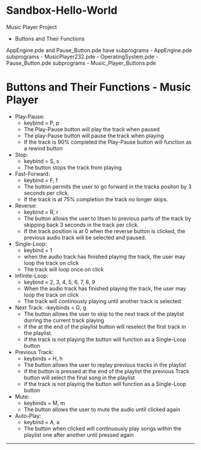 # Sandbox-Hello-World
Music Player Project
  - Buttons and Their Functions

AppEngine.pde and Pause_Button.pde have subprograms
    - AppEngine.pde subprograms
      - MusicPlayer232.pde
      - OperatingSystem.pde
    - Pause_Button.pde subprograms
      - Music_Player_Buttons.pde
     
# Buttons and Their Functions - Music Player
- Play-Pause:
  - keybind = P, p
  - The Play-Pause button will play the track when paused
  - The play-Pause button will pause the track when playing
  - If the track is 90% completed the Play-Pause button will function as a rewind button
- Stop:
  - keybind = S, s
  - The button stops the track from playing
- Fast-Forward:
  - keybind = F, f
  - The button permits the user to go forward in the tracks positon by 3 seconds per click.
  - If the track is at 75% completion the track no longer skips.
- Reverse:
  - keybind = R, r
  - The button allows the user to litsen to previous parts of the track by skipping back 3 seconds in the track per click.
  - If the track position is at 0 when the reverse button is clicked, the previous audio track will be selected and paused.
- Single-Loop:
  - keybind = 1
  - when the audio track has finished playing the track, the user may loop the track on click
  - The track will loop once on click
- Infinite-Loop:
  - keybind = 2, 3, 4, 5, 6, 7, 8, 9
  - When the audio track has finished playing the track, the user may loop the track on click
  - The track will continously playing until another track is selected
- Next Track:
  -keybinds = G, g
  - The button allows the user to skip to the next track of the playlist durring the current track playing
  - if the at the end of the playlist button will reselect the first track in the playlist.
  - if the track is not playing the button will function as a Single-Loop button
- Previous Track:
  - keybinds = H, h
  - The button allows the user to replay previous tracks in the playlist
  - if the button is pressed at the end of the playlist the previous Track button will select the final song in the playlist
  - if the track is not playing the button will function as a Single-Loop button
- Mute:
  - keybinds = M, m
  - The button allows the user to mute the audio until clicked again
- Auto-Play:
  - keybind = A, a
  - The button when clicked will continuously play songs within the playlist one after another until pressed again
---
